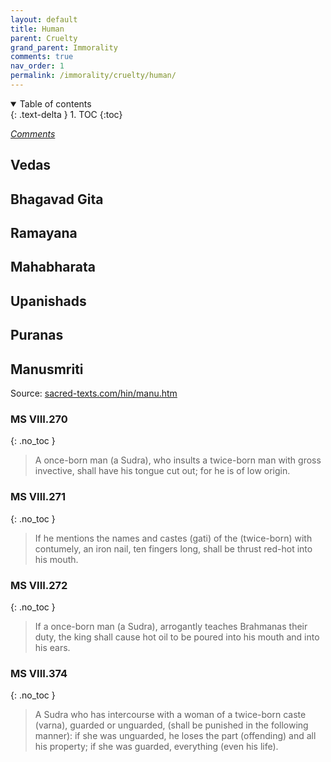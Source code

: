 ```yaml
---
layout: default
title: Human
parent: Cruelty
grand_parent: Immorality
comments: true
nav_order: 1
permalink: /immorality/cruelty/human/
---
```

<details open markdown="block">
  <summary>
    Table of contents
  </summary>
  {: .text-delta }
1. TOC
{:toc}
</details>

[*Comments*]({{site.url}}{{page.url}}#comments)

## Vedas

## Bhagavad Gita

## Ramayana

## Mahabharata

## Upanishads

## Puranas

## Manusmriti

Source: <a href="https://www.sacred-texts.com/hin/manu.htm" target="_blank">sacred-texts.com/hin/manu.htm</a>

### MS VIII.270
{: .no_toc }
>A once-born man (a Sudra), who insults a twice-born man with gross invective, shall have his tongue cut out; for he is of low origin.

### MS VIII.271
{: .no_toc }
>If he mentions the names and castes (gati) of the (twice-born) with contumely, an iron nail, ten fingers long, shall be thrust red-hot into his mouth.

### MS VIII.272
{: .no_toc }
> If a once-born man (a Sudra), arrogantly teaches Brahmanas their duty, the king shall cause hot oil to be poured into his mouth and into his ears.

### MS VIII.374
{: .no_toc }
> A Sudra who has intercourse with a woman of a twice-born caste (varna), guarded or unguarded, (shall be punished in the following manner): if she was unguarded, he loses the part (offending) and all his property; if she was guarded, everything (even his life).